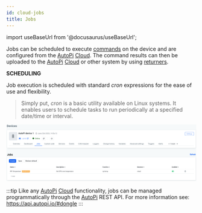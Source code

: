 ```yaml
---
id: cloud-jobs
title: Jobs
---
```


import useBaseUrl from '@docusaurus/useBaseUrl';

Jobs can be scheduled to execute [commands](/core/commands/index.md) on the device and are
configured from the [AutoPi](https://www.autopi.io) [Cloud](https://www.autopi.io/software-platform/cloud-management). The command results can then be uploaded to the [AutoPi](https://www.autopi.io) [Cloud](https://www.autopi.io/software-platform/cloud-management) or
other system by using [returners](/core/returners/index.md).

**SCHEDULING**

Job execution is scheduled with standard _cron_ expressions for the ease of use and flexibility.

> Simply put, _cron_ is a basic utility available on Linux systems. It enables users to schedule tasks to run periodically at a specified date/time or interval.

![AutoPi Cloud Jobs](/img/cloud/device_management/jobs/jobs.jpg)

:::tip
Like any [AutoPi](https://www.autopi.io) [Cloud](https://www.autopi.io/software-platform/cloud-management) functionality, jobs can be managed programmatically through the [AutoPi](https://www.autopi.io) REST
API. For more information see: https://api.autopi.io/#dongle
:::
